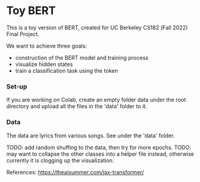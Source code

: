 # Toy BERT
This is a toy version of BERT, created for UC Berkeley CS182 (Fall 2022) Final Project.

We want to achieve three goals:
- construction of the BERT model and training process
- visualize hidden states
- train a classification task using the <NSP> token

### Set-up
If you are working on Colab, create an empty folder data under the root directory and upload all the files in the 'data' folder to it.

### Data
The data are lyrics from various songs. See under the 'data' folder.
  
TODO: add random shuffing to the data, then try for more epochs.
TODO: may want to collapse the other classes into a helper file instead, otherwise currently it is clogging up the visualization.

References: https://theaisummer.com/jax-transformer/
